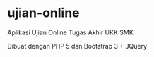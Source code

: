 # ujian-online
Aplikasi Ujian Online Tugas Akhir UKK SMK

Dibuat dengan PHP 5 dan Bootstrap 3 + JQuery
